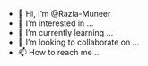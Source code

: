 - 👋 Hi, I’m @Razia-Muneer
- 👀 I’m interested in ...
- 🌱 I’m currently learning ...
- 💞️ I’m looking to collaborate on ...
- 📫 How to reach me ...

<!---
Razia-Muneer/Razia-Muneer is a ✨ special ✨ repository because its `README.md` (this file) appears on your GitHub profile.
You can click the Preview link to take a look at your changes.
--->
